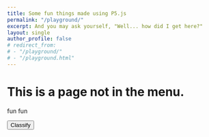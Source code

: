 ```yaml
---
title: Some fun things made using P5.js
permalink: "/playground/"
excerpt: And you may ask yourself, "Well... how did I get here?"
layout: single
author_profile: false
# redirect_from:
# - "/playground/"
# - "/playground.html"
---
```


This is a page not in the menu. 
=====
fun fun

<script src="https://cdnjs.cloudflare.com/ajax/libs/tensorflow/4.6.0/tf.min.js"></script>

<script>
    // Load the MNIST dataset
const mnist = tf.data.mnist();
const trainData = mnist.train(0).batch(32);

// Define the neural network
const model = tf.sequential();
model.add(tf.layers.flatten({inputShape: [28, 28, 1]}));
model.add(tf.layers.dense({units: 128, activation: 'relu'}));
model.add(tf.layers.dense({units: 10, activation: 'softmax'}));
model.compile({optimizer: 'adam', loss: 'categoricalCrossentropy', metrics: ['accuracy']});

// Train the neural network
await model.fitDataset(trainData, {epochs: 5});

// Get the canvas element and the button
const canvas = document.getElementById('canvas');
const button = document.getElementById('button');

// When the button is clicked, classify the image
button.addEventListener('click', () => {
  const imageData = canvas.getContext('2d').getImageData(0, 0, 28, 28);
  const input = tf.browser.fromPixels(imageData).reshape([1, 28, 28, 1]).toFloat().div(255);
  const prediction = model.predict(input).argMax(-1).dataSync()[0];
  document.getElementById('result').textContent = `Prediction: ${prediction}`;
});
</script>

  <canvas id="canvas" width="28" height="28"></canvas>
  <button id="button">Classify</button>
  <div id="result"></div>